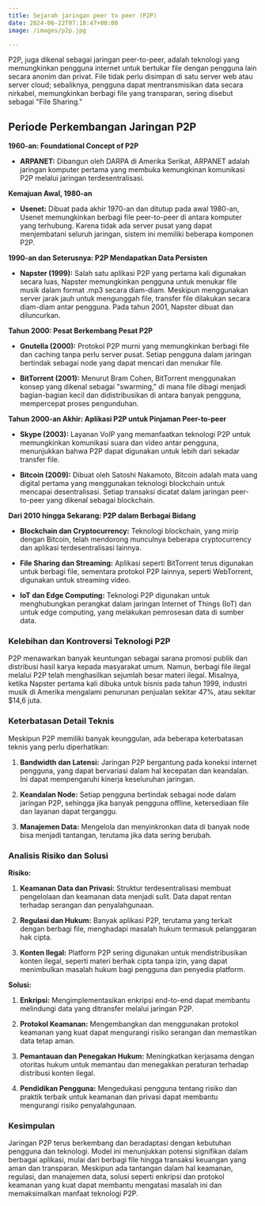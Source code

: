 ```yaml
---
title: Sejarah jaringan peer to peer (P2P)
date: 2024-06-22T07:18:47+00:00
image: /images/p2p.jpg

---
```

P2P, juga dikenal sebagai jaringan peer-to-peer, adalah teknologi yang memungkinkan pengguna internet untuk bertukar file dengan pengguna lain secara anonim dan privat. File tidak perlu disimpan di satu server web atau server cloud; sebaliknya, pengguna dapat mentransmisikan data secara nirkabel, memungkinkan berbagi file yang transparan, sering disebut sebagai "File Sharing."

Periode Perkembangan Jaringan P2P
---------------------------------

**1960-an: Foundational Concept of P2P**

*   **ARPANET:** Dibangun oleh DARPA di Amerika Serikat, ARPANET adalah jaringan komputer pertama yang membuka kemungkinan komunikasi P2P melalui jaringan terdesentralisasi.
    

**Kemajuan Awal, 1980-an**

*   **Usenet:** Dibuat pada akhir 1970-an dan ditutup pada awal 1980-an, Usenet memungkinkan berbagi file peer-to-peer di antara komputer yang terhubung. Karena tidak ada server pusat yang dapat menjembatani seluruh jaringan, sistem ini memiliki beberapa komponen P2P.
    

**1990-an dan Seterusnya: P2P Mendapatkan Data Persisten**

*   **Napster (1999):** Salah satu aplikasi P2P yang pertama kali digunakan secara luas, Napster memungkinkan pengguna untuk menukar file musik dalam format .mp3 secara diam-diam. Meskipun menggunakan server jarak jauh untuk mengunggah file, transfer file dilakukan secara diam-diam antar pengguna. Pada tahun 2001, Napster dibuat dan diluncurkan.
    

**Tahun 2000: Pesat Berkembang Pesat P2P**

*   **Gnutella (2000):** Protokol P2P murni yang memungkinkan berbagi file dan caching tanpa perlu server pusat. Setiap pengguna dalam jaringan bertindak sebagai node yang dapat mencari dan menukar file.
    
*   **BitTorrent (2001):** Menurut Bram Cohen, BitTorrent menggunakan konsep yang dikenal sebagai "swarming," di mana file dibagi menjadi bagian-bagian kecil dan didistribusikan di antara banyak pengguna, mempercepat proses pengunduhan.
    

**Tahun 2000-an Akhir: Aplikasi P2P untuk Pinjaman Peer-to-peer**

*   **Skype (2003):** Layanan VoIP yang memanfaatkan teknologi P2P untuk memungkinkan komunikasi suara dan video antar pengguna, menunjukkan bahwa P2P dapat digunakan untuk lebih dari sekadar transfer file.
    
*   **Bitcoin (2009):** Dibuat oleh Satoshi Nakamoto, Bitcoin adalah mata uang digital pertama yang menggunakan teknologi blockchain untuk mencapai desentralisasi. Setiap transaksi dicatat dalam jaringan peer-to-peer yang dikenal sebagai blockchain.
    

**Dari 2010 hingga Sekarang: P2P dalam Berbagai Bidang**

*   **Blockchain dan Cryptocurrency:** Teknologi blockchain, yang mirip dengan Bitcoin, telah mendorong munculnya beberapa cryptocurrency dan aplikasi terdesentralisasi lainnya.
    
*   **File Sharing dan Streaming:** Aplikasi seperti BitTorrent terus digunakan untuk berbagi file, sementara protokol P2P lainnya, seperti WebTorrent, digunakan untuk streaming video.
    
*   **IoT dan Edge Computing:** Teknologi P2P digunakan untuk menghubungkan perangkat dalam jaringan Internet of Things (IoT) dan untuk edge computing, yang melakukan pemrosesan data di sumber data.
    

### Kelebihan dan Kontroversi Teknologi P2P

P2P menawarkan banyak keuntungan sebagai sarana promosi publik dan distribusi hasil karya kepada masyarakat umum. Namun, berbagi file ilegal melalui P2P telah menghasilkan sejumlah besar materi ilegal. Misalnya, ketika Napster pertama kali dibuka untuk bisnis pada tahun 1999, industri musik di Amerika mengalami penurunan penjualan sekitar 47%, atau sekitar $14,6 juta.

### Keterbatasan Detail Teknis

Meskipun P2P memiliki banyak keunggulan, ada beberapa keterbatasan teknis yang perlu diperhatikan:

1.  **Bandwidth dan Latensi:** Jaringan P2P bergantung pada koneksi internet pengguna, yang dapat bervariasi dalam hal kecepatan dan keandalan. Ini dapat mempengaruhi kinerja keseluruhan jaringan.
    
2.  **Keandalan Node:** Setiap pengguna bertindak sebagai node dalam jaringan P2P, sehingga jika banyak pengguna offline, ketersediaan file dan layanan dapat terganggu.
    
3.  **Manajemen Data:** Mengelola dan menyinkronkan data di banyak node bisa menjadi tantangan, terutama jika data sering berubah.
    

### Analisis Risiko dan Solusi

**Risiko:**

1.  **Keamanan Data dan Privasi:** Struktur terdesentralisasi membuat pengelolaan dan keamanan data menjadi sulit. Data dapat rentan terhadap serangan dan penyalahgunaan.
    
2.  **Regulasi dan Hukum:** Banyak aplikasi P2P, terutama yang terkait dengan berbagi file, menghadapi masalah hukum termasuk pelanggaran hak cipta.
    
3.  **Konten Ilegal:** Platform P2P sering digunakan untuk mendistribusikan konten ilegal, seperti materi berhak cipta tanpa izin, yang dapat menimbulkan masalah hukum bagi pengguna dan penyedia platform.
    

**Solusi:**

1.  **Enkripsi:** Mengimplementasikan enkripsi end-to-end dapat membantu melindungi data yang ditransfer melalui jaringan P2P.
    
2.  **Protokol Keamanan:** Mengembangkan dan menggunakan protokol keamanan yang kuat dapat mengurangi risiko serangan dan memastikan data tetap aman.
    
3.  **Pemantauan dan Penegakan Hukum:** Meningkatkan kerjasama dengan otoritas hukum untuk memantau dan menegakkan peraturan terhadap distribusi konten ilegal.
    
4.  **Pendidikan Pengguna:** Mengedukasi pengguna tentang risiko dan praktik terbaik untuk keamanan dan privasi dapat membantu mengurangi risiko penyalahgunaan.
    

### Kesimpulan

Jaringan P2P terus berkembang dan beradaptasi dengan kebutuhan pengguna dan teknologi. Model ini menunjukkan potensi signifikan dalam berbagai aplikasi, mulai dari berbagi file hingga transaksi keuangan yang aman dan transparan. Meskipun ada tantangan dalam hal keamanan, regulasi, dan manajemen data, solusi seperti enkripsi dan protokol keamanan yang kuat dapat membantu mengatasi masalah ini dan memaksimalkan manfaat teknologi P2P.
